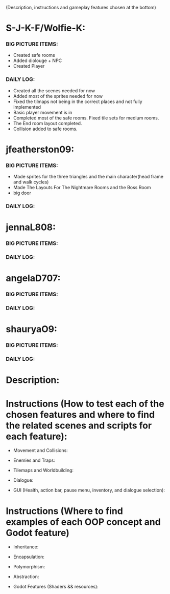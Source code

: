 (Description, instructions and gameplay features chosen at the bottom)
# S-J-K-F/Wolfie-K:
### BIG PICTURE ITEMS:
- Created safe rooms
- Added diolouge + NPC
- Created Player
### DAILY LOG:
- Created all the scenes needed for now
- Added most of the sprites needed for now
- Fixed the tilmaps not being in the correct places and not fully implemented
- Basic player movement is in
- Completed most of the safe rooms. Fixed tile sets for medium rooms.
- The End room layout completed.
- Collision added to safe rooms.

# jfeatherston09:
### BIG PICTURE ITEMS:
- Made sprites for the three triangles and the main character(head frame and walk cycles)
- Made The Layouts For The Nightmare Rooms and the Boss Room
- big door
### DAILY LOG:

# jennaL808:
### BIG PICTURE ITEMS:
### DAILY LOG:

# angelaD707:
### BIG PICTURE ITEMS:
### DAILY LOG:
# shauryaO9:
### BIG PICTURE ITEMS:
### DAILY LOG:
# Description:

# Instructions (How to test each of the chosen features and where to find the related scenes and scripts for each feature):
- Movement and Collisions:

- Enemies and Traps:

- Tilemaps and Worldbuilding:

- Dialogue:

- GUI (Health, action bar, pause menu, inventory, and dialogue selection):

# Instructions (Where to find examples of each OOP concept and Godot feature)
- Inheritance:

- Encapsulation:

- Polymorphism:

- Abstraction:

- Godot Features (Shaders && resources):
